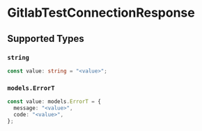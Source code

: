 # GitlabTestConnectionResponse


## Supported Types

### `string`

```typescript
const value: string = "<value>";
```

### `models.ErrorT`

```typescript
const value: models.ErrorT = {
  message: "<value>",
  code: "<value>",
};
```

